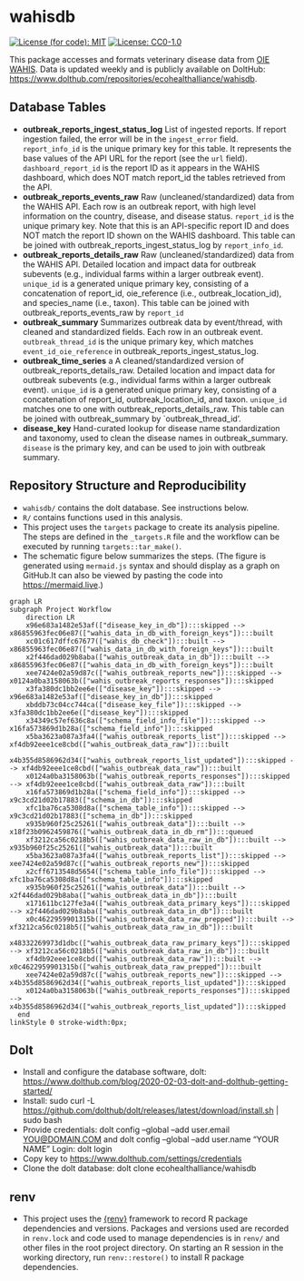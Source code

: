 
<!-- README.md is generated from README.Rmd. Please edit that file -->

# wahisdb

[![License (for code):
MIT](https://img.shields.io/badge/License%20(for%20code)-MIT-green.svg)](https://opensource.org/licenses/MIT)
[![License:
CC0-1.0](https://img.shields.io/badge/License%20(for%20data)-CC0_1.0-lightgrey.svg)](http://creativecommons.org/publicdomain/zero/1.0/)

This package accesses and formats veterinary disease data from [OIE
WAHIS](https://wahis.woah.org/#/home). Data is updated weekly and is
publicly available on DoltHub:
<https://www.dolthub.com/repositories/ecohealthalliance/wahisdb>.

## Database Tables

- **outbreak_reports_ingest_status_log** List of ingested reports. If
  report ingestion failed, the error will be in the `ingest_error`
  field. `report_info_id` is the unique primary key for this table. It
  represents the base values of the API URL for the report (see the
  `url` field). `dashboard_report_id` is the report ID as it appears in
  the WAHIS dashboard, which does NOT match report_id the tables
  retrieved from the API.
- **outbreak_reports_events_raw** Raw (uncleaned/standardized) data from
  the WAHIS API. Each row is an outbreak report, with high level
  information on the country, disease, and disease status. `report_id`
  is the unique primary key. Note that this is an API-specific report ID
  and does NOT match the report ID shown on the WAHIS dashboard. This
  table can be joined with outbreak_reports_ingest_status_log by
  `report_info_id`.
- **outbreak_reports_details_raw** Raw (uncleaned/standardized) data
  from the WAHIS API. Detailed location and impact data for outbreak
  subevents (e.g., individual farms within a larger outbreak event).
  `unique_id` is a generated unique primary key, consisting of a
  concatenation of report_id, oie_reference (i.e.,
  outbreak_location_id), and species_name (i.e., taxon). This table can
  be joined with outbreak_reports_events_raw by `report_id`
- **outbreak_summary** Summarizes outbreak data by event/thread, with
  cleaned and standardized fields. Each row in an outbreak event.
  `outbreak_thread_id` is the unique primary key, which matches
  `event_id_oie_reference` in outbreak_reports_ingest_status_log.
- **outbreak_time_series** a A cleaned/standardized version of
  outbreak_reports_details_raw. Detailed location and impact data for
  outbreak subevents (e.g., individual farms within a larger outbreak
  event). `unique_id` is a generated unique primary key, consisting of a
  concatenation of report_id, outbreak_location_id, and taxon.
  `unique_id` matches one to one with outbreak_reports_details_raw. This
  table can be joined with outbreak_summary by \`outbreak_thread_id’.
- **disease_key** Hand-curated lookup for disease name standardization
  and taxonomy, used to clean the disease names in outbreak_summary.
  `disease` is the primary key, and can be used to join with outbreak
  summary.

## Repository Structure and Reproducibility

- `wahisdb/` contains the dolt database. See instructions below.
- `R/` contains functions used in this analysis.
- This project uses the `targets` package to create its analysis
  pipeline. The steps are defined in the `_targets.R` file and the
  workflow can be executed by running `targets::tar_make()`.
- The schematic figure below summarizes the steps. (The figure is
  generated using `mermaid.js` syntax and should display as a graph on
  GitHub.It can also be viewed by pasting the code into
  <https://mermaid.live>.)

``` mermaid
graph LR
subgraph Project Workflow
    direction LR
    x96e683a1482e53af(["disease_key_in_db"]):::skipped --> x86855963fec06e87(["wahis_data_in_db_with_foreign_keys"]):::built
    xc01c617dffc67677(["wahis_db_check"]):::built --> x86855963fec06e87(["wahis_data_in_db_with_foreign_keys"]):::built
    x2f446dad029b8aba(["wahis_outbreak_data_in_db"]):::built --> x86855963fec06e87(["wahis_data_in_db_with_foreign_keys"]):::built
    xee7424e02a59d87c(["wahis_outbreak_reports_new"]):::skipped --> x0124a0ba3158063b(["wahis_outbreak_reports_responses"]):::skipped
    x3fa380dc1bb2ee6e(["disease_key"]):::skipped --> x96e683a1482e53af(["disease_key_in_db"]):::skipped
    xbddb73c04cc744ca(["disease_key_file"]):::skipped --> x3fa380dc1bb2ee6e(["disease_key"]):::skipped
    x34349c57ef636c8a(["schema_field_info_file"]):::skipped --> x16fa573869d1b28a(["schema_field_info"]):::skipped
    x5ba3623a087a3fa4(["wahis_outbreak_reports_list"]):::skipped --> xf4db92eee1ce8cbd(["wahis_outbreak_data_raw"]):::built
    x4b355d8586962d34(["wahis_outbreak_reports_list_updated"]):::skipped --> xf4db92eee1ce8cbd(["wahis_outbreak_data_raw"]):::built
    x0124a0ba3158063b(["wahis_outbreak_reports_responses"]):::skipped --> xf4db92eee1ce8cbd(["wahis_outbreak_data_raw"]):::built
    x16fa573869d1b28a(["schema_field_info"]):::skipped --> x9c3cd21d02b17883(["schema_in_db"]):::skipped
    xfc1ba76ca5308d8a(["schema_table_info"]):::skipped --> x9c3cd21d02b17883(["schema_in_db"]):::skipped
    x935b960f25c25261(["wahis_outbreak_data"]):::built --> x18f23b0962459876(["wahis_outbreak_data_in_db_rm"]):::queued
    xf3212ca56c0218b5(["wahis_outbreak_data_raw_in_db"]):::built --> x935b960f25c25261(["wahis_outbreak_data"]):::built
    x5ba3623a087a3fa4(["wahis_outbreak_reports_list"]):::skipped --> xee7424e02a59d87c(["wahis_outbreak_reports_new"]):::skipped
    x2cff6713548d5654(["schema_table_info_file"]):::skipped --> xfc1ba76ca5308d8a(["schema_table_info"]):::skipped
    x935b960f25c25261(["wahis_outbreak_data"]):::built --> x2f446dad029b8aba(["wahis_outbreak_data_in_db"]):::built
    x171611bc127fe3a4(["wahis_outbreak_data_primary_keys"]):::skipped --> x2f446dad029b8aba(["wahis_outbreak_data_in_db"]):::built
    x0c4622959901315b(["wahis_outbreak_data_raw_prepped"]):::built --> xf3212ca56c0218b5(["wahis_outbreak_data_raw_in_db"]):::built
    x48332269973d1dbc(["wahis_outbreak_data_raw_primary_keys"]):::skipped --> xf3212ca56c0218b5(["wahis_outbreak_data_raw_in_db"]):::built
    xf4db92eee1ce8cbd(["wahis_outbreak_data_raw"]):::built --> x0c4622959901315b(["wahis_outbreak_data_raw_prepped"]):::built
    xee7424e02a59d87c(["wahis_outbreak_reports_new"]):::skipped --> x4b355d8586962d34(["wahis_outbreak_reports_list_updated"]):::skipped
    x0124a0ba3158063b(["wahis_outbreak_reports_responses"]):::skipped --> x4b355d8586962d34(["wahis_outbreak_reports_list_updated"]):::skipped
  end
linkStyle 0 stroke-width:0px;
```

## Dolt

- Install and configure the database software, dolt:
  <https://www.dolthub.com/blog/2020-02-03-dolt-and-dolthub-getting-started/>
- Install: sudo curl -L
  <https://github.com/dolthub/dolt/releases/latest/download/install.sh>
  \| sudo bash
- Provide credentials: dolt config –global –add user.email
  <YOU@DOMAIN.COM> and dolt config –global –add user.name “YOUR NAME”
  Login: dolt login
- Copy key to <https://www.dolthub.com/settings/credentials>
- Clone the dolt database: dolt clone ecohealthalliance/wahisdb

## renv

- This project uses the [{renv}](https://rstudio.github.io/renv/)
  framework to record R package dependencies and versions. Packages and
  versions used are recorded in `renv.lock` and code used to manage
  dependencies is in `renv/` and other files in the root project
  directory. On starting an R session in the working directory, run
  `renv::restore()` to install R package dependencies.
